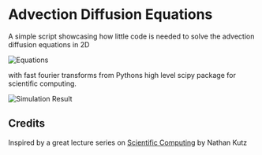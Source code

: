 # Advection Diffusion Equations
A simple script showcasing how little code is needed to solve the advection diffusion equations in 2D

![Equations](https://github.com/maximilianrutz/AdvectionDiffusionEquations/blob/master/equations.gif)

with fast fourier transforms from Pythons high level scipy package for scientific computing. 

![Simulation Result](https://github.com/maximilianrutz/AdvectionDiffusionEquations/blob/master/animation.gif)

## Credits
Inspired by a great lecture series on [Scientific Computing](https://www.youtube.com/playlist?list=PL2e45QSKfSj3jU4piHvVe-SIZU6CTAdve) by Nathan Kutz
